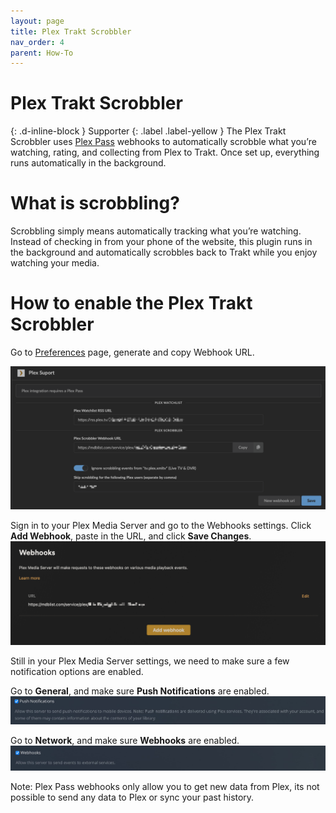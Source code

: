 ```yaml
---
layout: page
title: Plex Trakt Scrobbler
nav_order: 4
parent: How-To
---
```


# Plex Trakt Scrobbler
{: .d-inline-block }
Supporter
{: .label .label-yellow }
The Plex Trakt Scrobbler uses [Plex Pass](https://www.plex.tv/plex-pass/) webhooks to automatically scrobble what you’re watching, rating, and collecting from Plex to Trakt. Once set up, everything runs automatically in the background.

# What is scrobbling?
Scrobbling simply means automatically tracking what you’re watching. Instead of checking in from your phone of the website, this plugin runs in the background and automatically scrobbles back to Trakt while you enjoy watching your media.

# How to enable the Plex Trakt Scrobbler

Go to [Preferences](https://mdblist.com/preferences/) page, generate and copy Webhook URL.

![](/assets/images/plex_scrobbler.png)

Sign in to your Plex Media Server and go to the Webhooks settings. Click **Add Webhook**, paste in the URL, and click **Save Changes**.
![](/assets/images/plex_webhook.png)

Still in your Plex Media Server settings, we need to make sure a few notification options are enabled.

Go to **General**, and make sure **Push Notifications** are enabled.
![](/assets/images/plex_push.jpg)

Go to **Network**, and make sure **Webhooks** are enabled.
![](/assets/images/plex_webhooks.jpg)

Note: Plex Pass webhooks only allow you to get new data from Plex, its not possible to send any data to Plex or sync your past history.